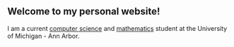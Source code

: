 ## Welcome to my personal website!

I am a current [computer science](http://eecs.umich.edu/) and [mathematics](https://lsa.umich.edu/math) student at the University of Michigan - Ann Arbor.

